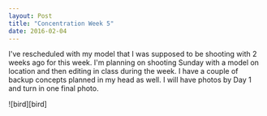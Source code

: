 ```yaml
---
layout: Post
title: "Concentration Week 5"
date: 2016-02-04
---
```


 

I've rescheduled with my model that I was supposed to be shooting with 2 weeks
ago for this week. I'm planning on shooting Sunday with a model on location and then editing in
class during the week. I have a couple of backup concepts
planned in my head as well. I will have photos by Day 1 and turn in one
final photo.

![bird][bird]

